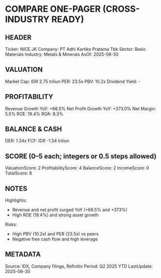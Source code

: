 # COMPARE ONE-PAGER (CROSS-INDUSTRY READY)

## HEADER
Ticker: NICE.JK
Company: PT Adhi Kartiko Pratama Tbk
Sector: Basic Materials
Industry: Metals & Minerals
AsOf: 2025-06-30

## VALUATION
Market Cap: IDR 2.75 triliun
PER: 23.5x
PBV: 10.2x
Dividend Yield: -

## PROFITABILITY
Revenue Growth YoY: +66.5%
Net Profit Growth YoY: +373.0%
Net Margin: 5.5%
ROE: 19.4%
ROA: 8.3%

## BALANCE & CASH
DER: 1.34x
FCF: IDR -1.54 triliun

## SCORE (0–5 each; integers or 0.5 steps allowed)
ValuationScore: 2
ProfitabilityScore: 4
BalanceScore: 2
IncomeScore: 0
TotalScore: 8

## NOTES
Highlights:
- Revenue and net profit surged YoY (+66.5% and +373%)
- High ROE (19.4%) and strong asset growth

Risks:
- High PBV (10.2x) and PER (23.5x) vs peers
- Negative free cash flow and high leverage

## METADATA
Source: IDX, Company filings, Refinitiv
Period: Q2 2025 YTD
LastUpdate: 2025-06-30